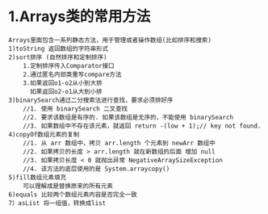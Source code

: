 # 1.Arrays类的常用方法
    Arrays里面包含一系列静态方法，用于管理或者操作数组(比如排序和搜索)
    1)toString 返回数组的字符串形式
    2)sort排序 (自然排序和定制排序)
        1.定制排序传入Comparator接口
        2.通过匿名内部类重写compare方法
        3.如果返回o1-o2从小到大排
          如果返回o2-o1从大到小排
    3)binarySearch通过二分搜索法进行查找，要求必须排好序
        //1. 使用 binarySearch 二叉查找
        //2. 要求该数组是有序的. 如果该数组是无序的，不能使用 binarySearch
        //3. 如果数组中不存在该元素，就返回 return -(low + 1);// key not found.
    4)copyOf数组元素的复制
        //1. 从 arr 数组中，拷贝 arr.length 个元素到 newArr 数组中
        //2. 如果拷贝的长度 > arr.length 就在新数组的后面 增加 null
        //3. 如果拷贝长度 < 0 就抛出异常 NegativeArraySizeException
        //4. 该方法的底层使用的是 System.arraycopy()
    5)fill数组元素填充
        可以理解成是替换原来的所有元素
    6)equals 比较两个数组元素内容是否完全一致
    7）asList 将一组值，转换成list
